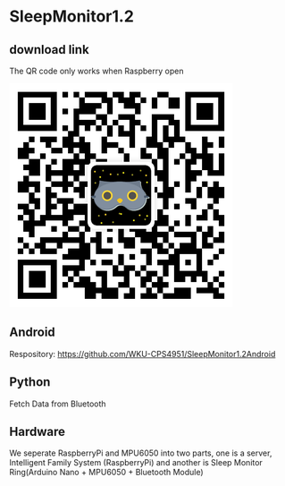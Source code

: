 # SleepMonitor1.2
## download link
The QR code only works when Raspberry open

![](https://github.com/WKU-CPS4951/SleepMonitor1.2/blob/main/link.png)
## Android
Respository: https://github.com/WKU-CPS4951/SleepMonitor1.2Android
## Python
Fetch Data from Bluetooth
## Hardware
We seperate RaspberryPi and MPU6050 into two parts, one is a server, Intelligent Family System (RaspberryPi) and another is Sleep Monitor Ring(Arduino Nano + MPU6050 + Bluetooth Module)
